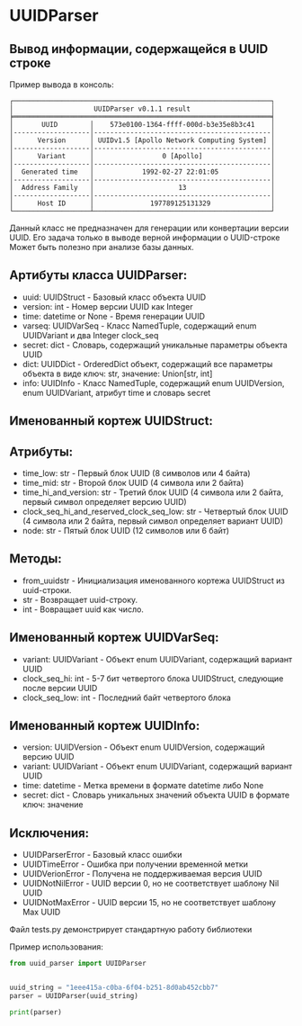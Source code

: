 # UUIDParser
## Вывод информации, содержащейся в UUID строке

Пример вывода в консоль:

```
┌────────────────────────────────────────────────────────────────┐
│                    UUIDParser v0.1.1 result                    │
╞════════════════════════════════════════════════════════════════╡
│       UUID        │    573e0100-1364-ffff-000d-b3e35e8b3c41    │
│-------------------│--------------------------------------------│
│      Version      │ UUIDv1.5 [Apollo Network Computing System] │
│-------------------│--------------------------------------------│
│      Variant      │                 0 [Apollo]                 │
│-------------------│--------------------------------------------│
│  Generated time   │            1992-02-27 22:01:05             │
│-------------------│--------------------------------------------│
│  Address Family   │                     13                     │
│-------------------│--------------------------------------------│
│      Host ID      │              197789125131329               │
└───────────────────┴────────────────────────────────────────────┘
```

Данный класс не предназначен для генерации или конвертации версии UUID. Его задача только в выводе верной информации о UUID-строке
Может быть полезно при анализе базы данных.

Артибуты класса UUIDParser:
---------------------------
- uuid: UUIDStruct       - Базовый класс объекта UUID
- version: int           - Номер версии UUID как Integer
- time: datetime or None - Время генерации UUID
- varseq: UUIDVarSeq     - Класс NamedTuple, содержащий enum UUIDVariant и два Integer clock_seq
- secret: dict           - Словарь, содержащий уникальные параметры объекта UUID
- dict: UUIDDict         - OrderedDict объект, содержащий все параметры объекта в виде ключ: str, значение: Union[str, int]
- info: UUIDInfo         - Класс NamedTuple, содержащий enum UUIDVersion, enum UUIDVariant, атрибут time и словарь secret

Именованный кортеж UUIDStruct:
------------------------------
Атрибуты:
---------
- time_low: str                                - Первый блок UUID (8 символов или 4 байта)
- time_mid: str                                - Второй блок UUID (4 символа или 2 байта)
- time_hi_and_version: str                     - Третий блок UUID (4 символа или 2 байта, первый символ определяет версию UUID)
- clock_seq_hi_and_reserved_clock_seq_low: str - Четвертый блок UUID (4 символа или 2 байта, первый символ определяет вариант UUID)
- node: str                                    - Пятый блок UUID (12 символов или 6 байт)

Методы:
-------
- from_uuidstr - Инициализация именованного кортежа UUIDStruct из uuid-строки.
- str          - Возвращает uuid-строку.
- int          - Вовращает uuid как число.

Именованный кортеж UUIDVarSeq:
------------------------------
- variant: UUIDVariant - Объект enum UUIDVariant, содержащий вариант UUID
- clock_seq_hi: int    - 5-7 бит четвертого блока UUIDStruct, следующие после версии UUID
- clock_seq_low: int   - Последний байт четвертого блока

Именованный кортеж UUIDInfo:
----------------------------
- version: UUIDVersion - Объект enum UUIDVersion, содержащий версию UUID
- variant: UUIDVariant - Объект enum UUIDVariant, содержащий вариант UUID
- time: datetime       - Метка времени в формате datetime либо None
- secret: dict         - Словарь уникальных значений объекта UUID в формате ключ: значение

Исключения:
-----------
- UUIDParserError - Базовый класс ошибки
- UUIDTimeError   - Ошибка при получении временной метки
- UUIDVerionError - Получена не поддерживаемая версия UUID
- UUIDNotNilError - UUID версии 0, но не соответствует шаблону Nil UUID
- UUIDNotMaxError - UUID версии 15, но не соответствует шаблону Max UUID

Файл tests.py демонстрирует стандартную работу библиотеки

Пример использования:

```python
from uuid_parser import UUIDParser


uuid_string = "1eee415a-c0ba-6f04-b251-8d0ab452cbb7"
parser = UUIDParser(uuid_string)

print(parser)
```
